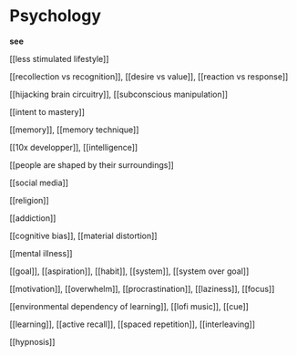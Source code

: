 # Psychology

**see**

[[less stimulated lifestyle]]

[[recollection vs recognition]], [[desire vs value]], [[reaction vs response]]

[[hijacking brain circuitry]], [[subconscious manipulation]]

[[intent to mastery]]

[[memory]], [[memory technique]]

[[10x developper]], [[intelligence]]

[[people are shaped by their surroundings]]

[[social media]]

[[religion]]

[[addiction]]

[[cognitive bias]], [[material distortion]]

[[mental illness]]

[[goal]], [[aspiration]], [[habit]], [[system]], [[system over goal]]

[[motivation]], [[overwhelm]], [[procrastination]], [[laziness]], [[focus]]

[[environmental dependency of learning]], [[lofi music]], [[cue]]

[[learning]], [[active recall]], [[spaced repetition]], [[interleaving]]

[[hypnosis]]
